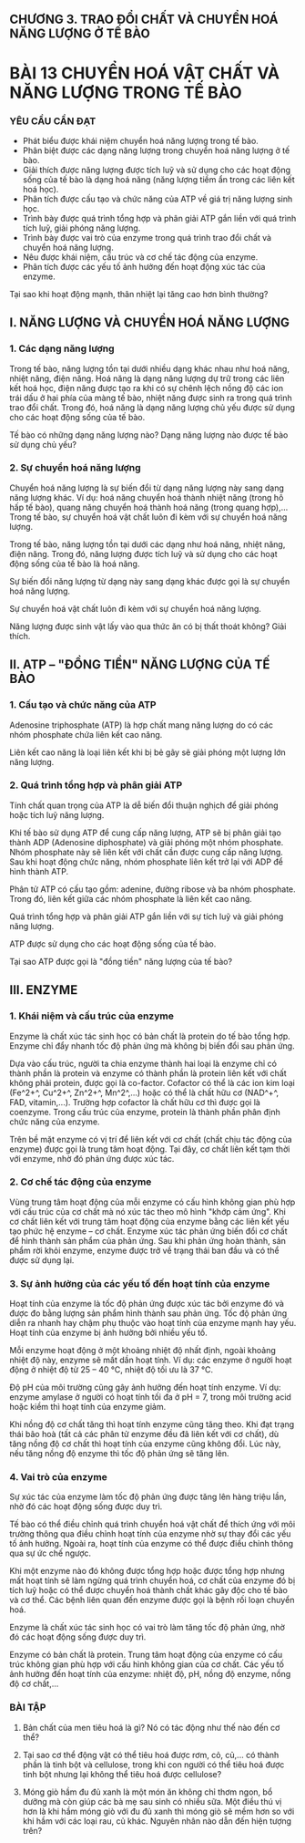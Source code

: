 ## CHƯƠNG 3. TRAO ĐỔI CHẤT VÀ CHUYỂN HOÁ NĂNG LƯỢNG Ở TẾ BÀO

# BÀI 13 CHUYỂN HOÁ VẬT CHẤT VÀ NĂNG LƯỢNG TRONG TẾ BÀO

### YÊU CẦU CẦN ĐẠT
- Phát biểu được khái niệm chuyển hoá năng lượng trong tế bào.
- Phân biệt được các dạng năng lượng trong chuyển hoá năng lượng ở tế bào.
- Giải thích được năng lượng được tích luỹ và sử dụng cho các hoạt động sống của tế bào là dạng hoá năng (năng lượng tiềm ẩn trong các liên kết hoá học).
- Phân tích được cấu tạo và chức năng của ATP về giá trị năng lượng sinh học.
- Trình bày được quá trình tổng hợp và phân giải ATP gắn liền với quá trình tích luỹ, giải phóng năng lượng.
- Trình bày được vai trò của enzyme trong quá trình trao đổi chất và chuyển hoá năng lượng.
- Nêu được khái niệm, cấu trúc và cơ chế tác động của enzyme.
- Phân tích được các yếu tố ảnh hưởng đến hoạt động xúc tác của enzyme.

Tại sao khi hoạt động mạnh, thân nhiệt lại tăng cao hơn bình thường?

## I. NĂNG LƯỢNG VÀ CHUYỂN HOÁ NĂNG LƯỢNG
### 1. Các dạng năng lượng
Trong tế bào, năng lượng tồn tại dưới nhiều dạng khác nhau như hoá năng, nhiệt năng, điện năng. Hoá năng là dạng năng lượng dự trữ trong các liên kết hoá học, điện năng được tạo ra khi có sự chênh lệch nồng độ các ion trái dấu ở hai phía của màng tế bào, nhiệt năng được sinh ra trong quá trình trao đổi chất. Trong đó, hoá năng là dạng năng lượng chủ yếu được sử dụng cho các hoạt động sống của tế bào.

Tế bào có những dạng năng lượng nào? Dạng năng lượng nào được tế bào sử dụng chủ yếu?

### 2. Sự chuyển hoá năng lượng
Chuyển hoá năng lượng là sự biến đổi từ dạng năng lượng này sang dạng năng lượng khác. Ví dụ: hoá năng chuyển hoá thành nhiệt năng (trong hô hấp tế bào), quang năng chuyển hoá thành hoá năng (trong quang hợp),... Trong tế bào, sự chuyển hoá vật chất luôn đi kèm với sự chuyển hoá năng lượng.

Trong tế bào, năng lượng tồn tại dưới các dạng như hoá năng, nhiệt năng, điện năng. Trong đó, năng lượng được tích luỹ và sử dụng cho các hoạt động sống của tế bào là hoá năng.

Sự biến đổi năng lượng từ dạng này sang dạng khác được gọi là sự chuyển hoá năng lượng.

Sự chuyển hoá vật chất luôn đi kèm với sự chuyển hoá năng lượng.

Năng lượng được sinh vật lấy vào qua thức ăn có bị thất thoát không? Giải thích.

## II. ATP – "ĐỒNG TIỀN" NĂNG LƯỢNG CỦA TẾ BÀO
### 1. Cấu tạo và chức năng của ATP

Adenosine triphosphate (ATP) là hợp chất mang năng lượng do có các nhóm phosphate chứa liên kết cao năng.

Liên kết cao năng là loại liên kết khi bị bẻ gãy sẽ giải phóng một lượng lớn năng lượng.

### 2. Quá trình tổng hợp và phân giải ATP
Tính chất quan trọng của ATP là dễ biến đổi thuận nghịch để giải phóng hoặc tích luỹ năng lượng.

Khi tế bào sử dụng ATP để cung cấp năng lượng, ATP sẽ bị phân giải tạo thành ADP (Adenosine diphosphate) và giải phóng một nhóm phosphate. Nhóm phosphate này sẽ liên kết với chất cần được cung cấp năng lượng. Sau khi hoạt động chức năng, nhóm phosphate liên kết trở lại với ADP để hình thành ATP.

Phân tử ATP có cấu tạo gồm: adenine, đường ribose và ba nhóm phosphate. Trong đó, liên kết giữa các nhóm phosphate là liên kết cao năng.

Quá trình tổng hợp và phân giải ATP gắn liền với sự tích luỹ và giải phóng năng lượng.

ATP được sử dụng cho các hoạt động sống của tế bào.

Tại sao ATP được gọi là "đồng tiền" năng lượng của tế bào?

## III. ENZYME
### 1. Khái niệm và cấu trúc của enzyme

Enzyme là chất xúc tác sinh học có bản chất là protein do tế bào tổng hợp. Enzyme chỉ đẩy nhanh tốc độ phản ứng mà không bị biến đổi sau phản ứng.

Dựa vào cấu trúc, người ta chia enzyme thành hai loại là enzyme chỉ có thành phần là protein và enzyme có thành phần là protein liên kết với chất không phải protein, được gọi là co-factor. Cofactor có thể là các ion kim loại (Fe^2+^, Cu^2+^, Zn^2+^, Mn^2^,...) hoặc có thể là chất hữu cơ (NAD^+^, FAD, vitamin,...). Trường hợp cofactor là chất hữu cơ thì được gọi là coenzyme. Trong cấu trúc của enzyme, protein là thành phần phân định chức năng của enzyme.

Trên bề mặt enzyme có vị trí để liên kết với cơ chất (chất chịu tác động của enzyme) được gọi là trung tâm hoạt động. Tại đây, cơ chất liên kết tạm thời với enzyme, nhờ đó phản ứng được xúc tác.

### 2. Cơ chế tác động của enzyme

Vùng trung tâm hoạt động của mỗi enzyme có cấu hình không gian phù hợp với cấu trúc của cơ chất mà nó xúc tác theo mô hình "khớp cảm ứng". Khi cơ chất liên kết với trung tâm hoạt động của enzyme bằng các liên kết yếu tạo phức hệ enzyme – cơ chất. Enzyme xúc tác phản ứng biến đổi cơ chất để hình thành sản phẩm của phản ứng. Sau khi phản ứng hoàn thành, sản phẩm rời khỏi enzyme, enzyme được trở về trạng thái ban đầu và có thể được sử dụng lại.

### 3. Sự ảnh hưởng của các yếu tố đến hoạt tính của enzyme

Hoạt tính của enzyme là tốc độ phản ứng được xúc tác bởi enzyme đó và được đo bằng lượng sản phẩm hình thành sau phản ứng. Tốc độ phản ứng diễn ra nhanh hay chậm phụ thuộc vào hoạt tính của enzyme mạnh hay yếu. Hoạt tính của enzyme bị ảnh hưởng bởi nhiều yếu tố.

Mỗi enzyme hoạt động ở một khoảng nhiệt độ nhất định, ngoài khoảng nhiệt độ này, enzyme sẽ mất dần hoạt tính. Ví dụ: các enzyme ở người hoạt động ở nhiệt độ từ 25 – 40 °C, nhiệt độ tối ưu là 37 °C.

Độ pH của môi trường cũng gây ảnh hưởng đến hoạt tính enzyme. Ví dụ: enzyme amylase ở người có hoạt tính tối đa ở pH = 7, trong môi trường acid hoặc kiềm thì hoạt tính của enzyme giảm.

Khi nồng độ cơ chất tăng thì hoạt tính enzyme cũng tăng theo. Khi đạt trạng thái bão hoà (tất cả các phân tử enzyme đều đã liên kết với cơ chất), dù tăng nồng độ cơ chất thì hoạt tính của enzyme cũng không đổi. Lúc này, nếu tăng nồng độ enzyme thì tốc độ phản ứng sẽ tăng lên.

### 4. Vai trò của enzyme

Sự xúc tác của enzyme làm tốc độ phản ứng được tăng lên hàng triệu lần, nhờ đó các hoạt động sống được duy trì.

Tế bào có thể điều chỉnh quá trình chuyển hoá vật chất để thích ứng với môi trường thông qua điều chỉnh hoạt tính của enzyme nhờ sự thay đổi các yếu tố ảnh hưởng. Ngoài ra, hoạt tính của enzyme có thể được điều chỉnh thông qua sự ức chế ngược.

Khi một enzyme nào đó không được tổng hợp hoặc được tổng hợp nhưng mất hoạt tính sẽ làm ngừng quá trình chuyển hoá, cơ chất của enzyme đó bị tích luỹ hoặc có thể được chuyển hoá thành chất khác gây độc cho tế bào và cơ thể. Các bệnh liên quan đến enzyme được gọi là bệnh rối loạn chuyển hoá.


Enzyme là chất xúc tác sinh học có vai trò làm tăng tốc độ phản ứng, nhờ đó các hoạt động sống được duy trì.

Enzyme có bản chất là protein. Trung tâm hoạt động của enzyme có cấu trúc không gian phù hợp với cấu hình không gian của cơ chất. Các yếu tố ảnh hưởng đến hoạt tính của enzyme: nhiệt độ, pH, nồng độ enzyme, nồng độ cơ chất,...

### BÀI TẬP
1. Bản chất của men tiêu hoá là gì? Nó có tác động như thế nào đến cơ thể?

2. Tại sao cơ thể động vật có thể tiêu hoá được rơm, cỏ, củ,... có thành phần là tinh bột và cellulose, trong khi con người có thể tiêu hoá được tinh bột nhưng lại không thể tiêu hoá được cellulose?

3. Móng giò hầm đu đủ xanh là một món ăn không chỉ thơm ngon, bổ dưỡng mà còn giúp các bà mẹ sau sinh có nhiều sữa. Một điều thú vị hơn là khi hầm móng giò với đu đủ xanh thì móng giò sẽ mềm hơn so với khi hầm với các loại rau, củ khác. Nguyên nhân nào dẫn đến hiện tượng trên?

